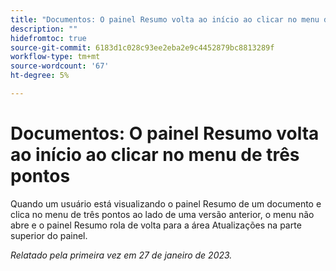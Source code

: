 ```yaml
---
title: "Documentos: O painel Resumo volta ao início ao clicar no menu de três pontos"
description: ""
hidefromtoc: true
source-git-commit: 6183d1c028c93ee2eba2e9c4452879bc8813289f
workflow-type: tm+mt
source-wordcount: '67'
ht-degree: 5%

---
```



# Documentos: O painel Resumo volta ao início ao clicar no menu de três pontos

Quando um usuário está visualizando o painel Resumo de um documento e clica no menu de três pontos ao lado de uma versão anterior, o menu não abre e o painel Resumo rola de volta para a área Atualizações na parte superior do painel.

_Relatado pela primeira vez em 27 de janeiro de 2023._

